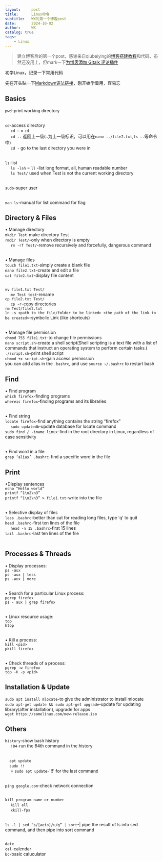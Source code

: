 ```yaml
---
layout:     post
title:      Linux命令
subtitle:   WX的第一个博客post
date:       2024-10-02
author:     WX
catalog: true
tags:
    - Linux
---
```



> 建立博客后的第一个post，感谢来自qiubaiying的[博客搭建教程](https://qiubaiying.github.io/2017/02/06/%E5%BF%AB%E9%80%9F%E6%90%AD%E5%BB%BA%E4%B8%AA%E4%BA%BA%E5%8D%9A%E5%AE%A2/)和代码，虽然还没用上，但mark一下[为博客添加 Gitalk 评论插件](https://qiubaiying.github.io/2017/12/19/%E4%B8%BA%E5%8D%9A%E5%AE%A2%E6%B7%BB%E5%8A%A0-Gitalk-%E8%AF%84%E8%AE%BA%E6%8F%92%E4%BB%B6/)

初学Linux，记录一下常用代码

先在开头贴一下[Markdown语法链接](https://sspai.com/post/25137)，刚开始学着用，容易忘

## Basics
`pwd`-print working directory<br/><br/>

`cd`-access directory<br/>
&emsp; `cd ~` = `cd`<br/>
&emsp; `cd ..`   返回上一级(..为上一级标识，可以用在`nano ../file2.txt`,`ls ..`等命令中)<br/>
&emsp; `cd -`   go to the last directory you were in<br/><br/>

`ls`-list<br/>
&emsp; `ls -lah` = `ll` -list long format, all, human readable number<br/>
&emsp; `ls Test/`  used when Test is not the current working directory<br/><br/>

`sudo`-super user<br/><br/>

`man ls`-manual for list command for flag

## Directory & Files
• Manage directory<br/>
`mkdir Test`-make directory Test<br/>
`rmdir Test/`-only when directory is empty<br/>
&emsp; `rm -rf Test/`-remove recursively and forcefully, dangerous command<br/><br/>

• Manage files<br/>
`touch file1.txt`-simply create a blank file<br/>
`nano file2.txt`-create and edit a file<br/>
`cat file2.txt`-display file content<br/><br/>

`mv file1.txt Test/`<br/>
&emsp; `mv Test test`-rename<br/>
`cp file2.txt Test/`<br/>
&emsp; `cp -r`-copy directories<br/>
`rm Test/file2.txt`<br/>
`ln -s <path to the file/folder to be linked> <the path of the link to be created>`-symbolic Link (like shortcuts)<br/><br/>

• Manage file permission<br/>
`chmod 755 file1.txt`-to change file permissions<br/>
`nano script.sh`-create a shell script(Shell scripting is a text file with a list of commands that instruct an operating system to perform certain tasks.)<br/>
`./script.sh`-print shell script<br/>
`chmod +x script.sh`-gain access permission<br/>
you can add alias in the `.bashrc`, and use `source ~/.bashrc` to restart bash

## Find
• Find program<br/>
`which firefox`-finding programs<br/>
`whereis firefox`-finding programs and its libraries<br/><br/>

• Find string<br/>
`locate firefox`-find anything contains the string “firefox”<br/>
&emsp; `sudo updatedb`-update database for locate command<br/>
`sudo find / -iname linux`-find in the root directory in Linux, regardless of case sensitivity<br/><br/>

• Find word in a file<br/>
`grep ‘alias’ .bashrc`-find a specific word in the file

## Print
•Display sentences<br/>
`echo “Hello world”`<br/>
`printf “1\n2\n3”`<br/>
`printf “1\n2\n3” > file1.txt`-write into the file<br/><br/>

• Selective display of files<br/>
`less .bashrc`-better than cat for reading long files, type 'q' to quit<br/>
`head .bashrc`-first ten lines of the file<br/>
&emsp; `head -n 15 .bashrc`-first 15 lines<br/>
`tail .bashrc`-last ten lines of the file<br/><br/>

## Processes & Threads
• Display processes:<br/>
`ps -aux`<br/>
`ps -aux | less`<br/>
`ps -aux | more`<br/><br/>

• Search for a particular Linux process:<br/>
`pgrep firefox`<br/>
`ps - aux | grep firefox`<br/><br/>

• Linux resource usage:<br/>
`top`<br/>
`htop`<br/><br/>

• Kill a process:<br/>
`kill <pid>`<br/>
`pkill firefox`<br/><br/>

• Check threads of a process:<br/>
`pgrep -w firefox`<br/>
`top -H -p <pid>`

## Installation & Update 
`sudo apt install mlocate`-to give the administrator to install mlocate<br/>
`sudo apt-get update && sudo apt-get upgrade`-update for updating library(after installation), upgrade for apps<br/>
`wget https://somelinux.com/new-release.iso`

## Others
`history`-show bash history<br/>
&emsp; `!84`-run the 84th command in the history<br/><br/>

&emsp;`apt update`<br/>
&emsp;`sudo !!`<br/>
&emsp; = `sudo apt update`-'!!' for the last command<br/><br/>

`ping google.com`-check network connection<br/><br/>

`kill program name or number`<br/>
&emsp; `kill all`<br/>
&emsp; `xkill-fps`<br/><br/>

`ls -l | sed “s/[aeio]/u/g” | sort`-| pipe the result of ls into sed command, and then pipe into sort command<br/><br/>

`date`<br/>
`cal`-calendar<br/>
`bc`-basic caluculator<br/>

